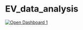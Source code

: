 # EV_data_analysis

[![Open Dashboard 1](https://img.shields.io/badge/Open%20Dashboard%201-View%20Dashboard-blue?style=for-the-badge)](https://app.powerbi.com/groups/me/reports/80517e4d-a7fa-4fdd-8340-60c660fb343c/ReportSection?experience=power-bi)
